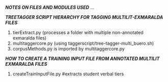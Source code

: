 ***NOTES ON FILES AND MODULES USED***
...

***TREETAGGER SCRIPT HIERARCHY FOR TAGGING MULTILIT-EXMARALDA FILES***

1. tierExtract.py <exmafolder> (processes a folder with multiple non-annotated exmaralda files)
2. multitaggercore.py (using taggerscript/tree-tagger-multi\_buero.sh)
3. corpusMethods.py is imported by multitaggercore.py










***HOW TO CREATE A TRAINING INPUT FILE FROM ANNOTATED MULTILIT EXMARALDA FILES***

1. createTrainInputFile.py <annotated-exma-docs> #extracts student verbal tiers 



